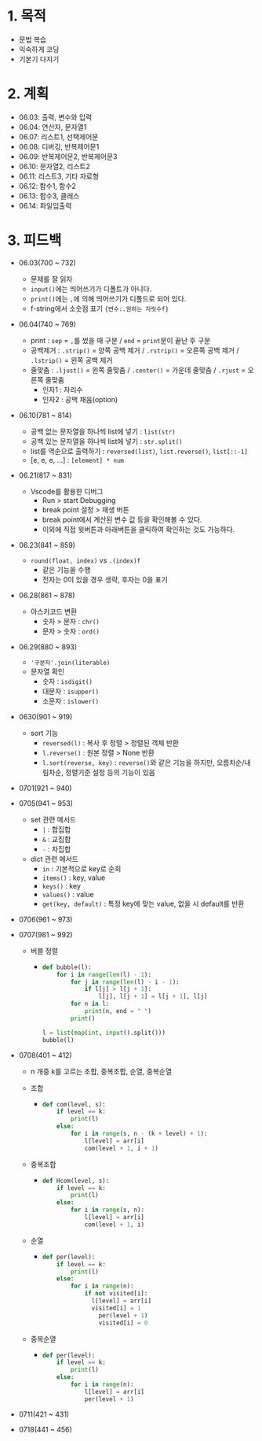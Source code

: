 # 1. 목적

- 문법 복습
- 익숙하게 코딩
- 기본기 다지기



# 2. 계획

- 06.03: 출력, 변수와 입력
- 06.04: 연산자, 문자열1
- 06.07: 리스트1, 선택제어문
- 06.08: 디버깅, 반복제어문1
- 06.09: 반복제어문2, 반복제어문3
- 06.10: 문자열2, 리스트2
- 06.11: 리스트3, 기타 자료형
- 06.12: 함수1, 함수2
- 06.13: 함수3, 클래스
- 06.14: 파일입출력



# 3. 피드백

- 06.03(700 ~ 732)
  - 문제를 잘 읽자
  - `input()`에는 띄어쓰기가 디폴트가 아니다.
  - `print()`에는 `,`에 의해 띄어쓰기가 디폴드로 되어 있다.
  - f-string에서 소숫점 표기 `{변수:.원하는 자릿수f}`
- 06.04(740 ~ 769)
  - print : `sep` = `,`를 썼을 때 구분 / `end` = `print`문이 끝난 후 구분
  - 공백제거 : `.strip()` = 양쪽 공백 제거 / `.rstrip()` = 오른쪽 공백 제거 / `.lstrip()` = 왼쪽 공백 제거
  - 줄맞춤 : `.ljust()` = 왼쪽 줄맞춤 / `.center()` = 가운데 줄맞춤 / `.rjust` = 오른쪽 줄맞춤
    - 인자1 : 자리수
    - 인자2 : 공백 채움(option)
- 06.10(781 ~ 814)
  - 공백 없는 문자열을 하나씩 list에 넣기 : `list(str)`
  - 공백 있는 문자열을 하나씩 list에 넣기 : `str.split()`
  - list를 역순으로 출력하기 : `reversed(list)`, `list.reverse()`, `list[::-1]`
  - [e, e, e, ...] : `[element] * num`
- 06.21(817 ~ 831)
  - Vscode를 활용한 디버그
    - Run > start Debugging
    - break point 설정 > 재생 버튼
    - break point에서 계산된 변수 값 등을 확인해볼 수 있다.
    - 이외에 직접 윗버튼과 아래버튼을 클릭하여 확인하는 것도 가능하다. 

- 06.23(841 ~ 859)
  - `round(float, index)` vs `.(index)f`
    - 같은 기능을 수행
    - 전자는 0이 있을 경우 생략, 후자는 0을 표기

- 06.28(861 ~ 878)
  - 아스키코드 변환
    - 숫자 > 문자 : `chr()`
    - 문자 > 숫자 : `ord()`

* 06.29(880 ~ 893)
  * `'구분자'.join(literable)`
  * 문자열 확인
    * 숫자 : `isdigit()`
    * 대문자 : `isupper()`
    * 소문자 : `islower()`
  
* 0630(901 ~ 919)
  * sort 기능
    * `reversed(l)` : 복사 후 정렬 > 정렬된 객체 반환
    * `l.reverse()` : 원본 정렬 > None 반환
    * `l.sort(reverse, key)` : `reverse()`와 같은 기능을 하지만, 오름차순/내림차순,  정렬기준 설정 등의 기능이 있음
  
* 0701(921 ~ 940)

* 0705(941 ~ 953)
  * set 관련 메서드
    * `|` : 합집합
    * `&` : 교집합
    * `-` : 차집합
  * dict 관련 메서드
    * `in` : 기본적으로 key로 순회
    * `items()` : key, value
    * `keys()` : key
    * `values()` : value
    * `get(key, default)` : 특정 key에 맞는 value, 없을 시 default를 반환
  
* 0706(961 ~ 973)

* 0707(981 ~ 992)

  * 버블 정렬

    * ```python
      def bubble(l):
          for i in range(len(l) - 1):
              for j in range(len(l) - i - 1):
                  if l[j] > l[j + 1]:
                      l[j], l[j + 1] = l[j + 1], l[j]
              for n in l:
                  print(n, end = " ")
              print()
      
      l = list(map(int, input().split()))
      bubble(l)
      ```

- 0708(401 ~ 412)

  - n 개중 k를 고르는 조합, 중복조합, 순열, 중복순열

  - 조합

    - ```python
      def com(level, s):
          if level == k:
              print(l)
          else:
              for i in range(s, n - (k + level) + 1):
                  l[level] = arr[i]
                  com(level + 1, i + 1)
      ```

  - 중복조합

    - ```python
      def Hcom(level, s):
          if level == k:
              print(l)
          else:
              for i in range(s, n):
                  l[level] = arr[i]
                  com(level + 1, i)
      ```

  - 순열

    - ```python
      def per(level):
          if level == k:
              print(l)
          else:
              for i in range(n):
                  if not visited[i]:
                  	l[level] = arr[i]
                  	visited[i] = 1
                      per(level + 1)
                      visited[i] = 0
      ```

  - 중복순열

    - ```python
      def per(level):
          if level == k:
              print(l)
          else:
              for i in range(n):
                  l[level] = arr[i]
                  per(level + 1)
      ```

- 0711(421 ~ 431)

- 0718(441 ~ 456)
